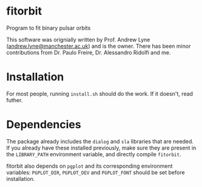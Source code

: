 # fitorbit
Program to fit binary pulsar orbits

This software was orignially written by Prof. Andrew Lyne (andrew.lyne@manchester.ac.uk) and is the owner. There has been minor contributions from Dr. Paulo Freire, Dr. Alessandro Ridolfi and me. 

# Installation

For most people, running `install.sh` should do the work. If it doesn't, read futher. 

# Dependencies

The package already includes the `dialog` and `sla` libraries that are needed. If you already have these installed previously, make sure they are present in the `LIBRARY_PATH` environment variable, and directly compile `fitorbit`. 

fitorbit also depends on `pgplot` and its corresponding environment variables: `PGPLOT_DIR`, `PGPLOT_DEV` and `PGPLOT_FONT` should be set before installation.

